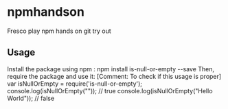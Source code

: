 # npmhandson
Fresco play npm hands on git try out
## Usage
Install the package using npm :
 npm install is-null-or-empty --save
Then, require the package and use it:
 [Comment: To check if this usage is proper]
 var isNullOrEmpty = require('is-null-or-empty');
 console.log(isNullOrEmpty("")); // true
 console.log(isNullOrEmpty("Hello World")); // false